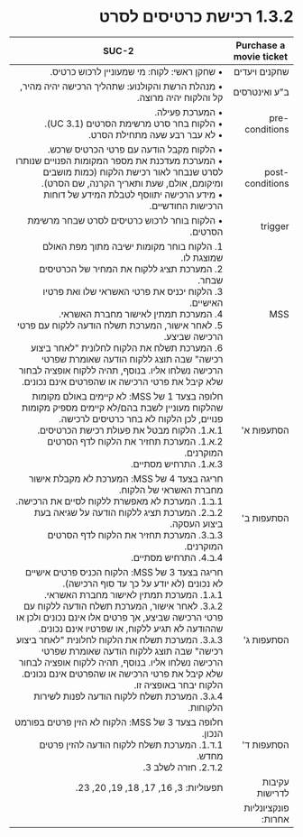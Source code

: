 <div dir="rtl">

# 1.3.2 רכישת כרטיסים לסרט

| Purchase a movie ticket | SUC-2 |
|------------------------|--------|
| שחקנים ויעדים | • שחקן ראשי: לקוח: מי שמעוניין לרכוש כרטיס. |
| ב"ע ואינטרסים | • מנהלת הרשת והקולנוע: שתהליך הרכישה יהיה מהיר, קל והלקוח יהיה מרוצה. |
| pre-conditions | • המערכת פעילה.<br>• הלקוח בחר סרט מרשימת הסרטים (UC 3.1).<br>• לא עבר רבע שעה מתחילת הסרט. |
| post-conditions | • הלקוח מקבל הודעה עם פרטי הכרטיס שרכש.<br>• המערכת מעדכנת את מספר המקומות הפנויים שנותרו לסרט שנבחר לאור רכישת הלקוח (כמות מושבים ומיקומם, אולם, שעת ותאריך הקרנה, שם הסרט).<br>• מידע הרכישה יתווסף לטבלת המידע של דוחות הרכישות החודשיים. |
| trigger | • הלקוח בוחר לרכוש כרטיסים לסרט שבחר מרשימת הסרטים. |
| MSS | 1. הלקוח בוחר מקומות ישיבה מתוך מפת האולם שמוצגת לו.<br>2. המערכת תציג ללקוח את המחיר של הכרטיסים שבחר.<br>3. הלקוח יכניס את פרטי האשראי שלו ואת פרטיו האישיים.<br>4. המערכת תמתין לאישור מחברת האשראי.<br>5. לאחר אישור, המערכת תשלח הודעה ללקוח עם פרטי הרכישה שביצע.<br>6. המערכת תשלח את הלקוח לחלונית "לאחר ביצוע רכישה" שבה תוצג ללקוח הודעה שאומרת שפרטי הרכישה נשלחו אליו. בנוסף, תהיה ללקוח אופציה לבחור שלא קיבל את פרטי הרכישה או שהפרטים אינם נכונים. |
| הסתעפות א' | חלופה בצעד 1 של MSS: לא קיימים באולם מקומות שהלקוח מעוניין לשבת בהם/לא קיימים מספיק מקומות פנויים, לכן הלקוח לא בחר כרטיסים לרכישה.<br>1.א.1. הלקוח מבטל את פעולת רכישת הכרטיסים.<br>2.א.1. המערכת תחזיר את הלקוח לדף הסרטים המוקרנים.<br>3.א.1. התרחיש מסתיים. |
| הסתעפות ב' | חריגה בצעד 4 של MSS: המערכת לא מקבלת אישור מחברת האשראי של הלקוח.<br>1.ב.1. המערכת לא מאפשרת ללקוח לסיים את הרכישה.<br>2.ב.2. המערכת תציג ללקוח הודעה על שגיאה בעת ביצוע העסקה.<br>3.ב.3. המערכת תחזיר את הלקוח לדף הסרטים המוקרנים.<br>4.ב.4. התרחיש מסתיים. |
| הסתעפות ג' | חריגה בצעד 3 של MSS: הלקוח הכניס פרטים אישיים לא נכונים (לא יודע על כך עד סוף הרכישה).<br>1.ג.1. המערכת תמתין לאישור מחברת האשראי.<br>2.ג.3. לאחר אישור, המערכת תשלח הודעה ללקוח עם פרטי הרכישה שביצע, אך פרטים אלו אינם נכונים ולכן או שההודעה לא תגיע ללקוח, או שפרטיו אינם נכונים.<br>3.ג.3. המערכת תשלח את הלקוח לחלונית "לאחר ביצוע רכישה" שבה תוצג ללקוח הודעה שאומרת שפרטי הרכישה נשלחו אליו. בנוסף, תהיה ללקוח אופציה לבחור שלא קיבל את פרטי הרכישה או שהפרטים אינם נכונים. הלקוח יבחר באופציה זו.<br>4.ג.3. המערכת תשלח ללקוח הודעה לפנות לשירות הלקוחות. |
| הסתעפות ד' | חלופה בצעד 3 של MSS: הלקוח לא הזין פרטים בפורמט הנכון.<br>1.ד.1. המערכת תשלח ללקוח הודעה להזין פרטים מחדש.<br>2.ד.2. חזרה לשלב 3. |
| עקיבות לדרישות | תפעוליות: 3, 16, 17, 18, 19, 20, 23. |
| פונקציונליות אחרות: |  |

</div>
